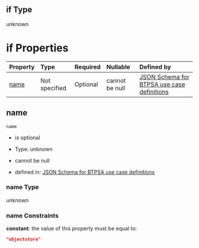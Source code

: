 ## if Type

unknown

# if Properties

| Property      | Type          | Required | Nullable       | Defined by                                                                                                                                                                                                        |
| :------------ | :------------ | :------- | :------------- | :---------------------------------------------------------------------------------------------------------------------------------------------------------------------------------------------------------------- |
| [name](#name) | Not specified | Optional | cannot be null | [JSON Schema for BTPSA use case definitions](btpsa-usecase-properties-services-items-allof-1-then-allof-81-if-properties-name.md "undefined#/properties/services/items/allOf/1/then/allOf/81/if/properties/name") |

## name



`name`

*   is optional

*   Type: unknown

*   cannot be null

*   defined in: [JSON Schema for BTPSA use case definitions](btpsa-usecase-properties-services-items-allof-1-then-allof-81-if-properties-name.md "undefined#/properties/services/items/allOf/1/then/allOf/81/if/properties/name")

### name Type

unknown

### name Constraints

**constant**: the value of this property must be equal to:

```json
"objectstore"
```
